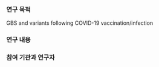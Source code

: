 ### 연구 목적 
GBS and variants following COVID-19 vaccination/infection

### 연구 내용 

### 참여 기관과 연구자 


